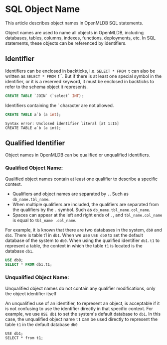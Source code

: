 # SQL Object Name

This article describes object names in OpenMLDB SQL statements.

Object names are used to name all objects in OpenMLDB, including databases, tables, columns, indexes, functions, deployments, etc. In SQL statements, these objects can be referenced by identifiers.

## Identifier

Identifiers can be enclosed in backticks, i.e. `SELECT * FROM t` can also be written as `SELECT * FROM `t``. But if there is at least one special symbol in the identifier, or it is a reserved keyword, it must be enclosed in backticks to refer to the schema object it represents.

```sql
CREATE TABLE `JOIN` (`select` INT);
```

Identifiers containing the ` character are not allowed.

```sql
CREATE TABLE a`b (a int);
```

```
Syntax error: Unclosed identifier literal [at 1:15]
CREATE TABLE a`b (a int);
```



## Qualified Identifier



Object names in OpenMLDB can be qualified or unqualified identifiers.

### Qualified Object Name:

Qualified object names contain at least one qualifier to describe a specific context.

- Qualifiers and object names are separated by `.`. Such as `db_name.tbl_name`.
- When multiple qualifiers are included, the qualifiers are separated from the qualifiers by the `.` symbol. Such as `db_name.tbl_name.col_name`.
- Spaces can appear at the left and right ends of `.`, and `tbl_name.col_name` is equal to `tbl_name .col_name`.

For example, it is known that there are two databases in the system, `db0` and `db1`. There is table t1 in `db1`. When we use `USE db0` to set the default database of the system to `db0`. When using the qualified identifier `db1.t1` to represent a table, the context in which the table `t1` is located is the database `db1`.

```sql
USE db0;
SELECT * FROM db1.t1;
```

### Unqualified Object Name:

Unqualified object names do not contain any qualifier modifications, only the object identifier itself

An unqualified use of an identifier, to represent an object, is acceptable if it is not confusing to use the identifier directly in that specific context. For example, we use `USE db1` to set the system's default database to `db1`. In this case, the unqualified object name `t1` can be used directly to represent the table `t1` in the default database `db0`

```
USE db1;
SELECT * from t1;
```

